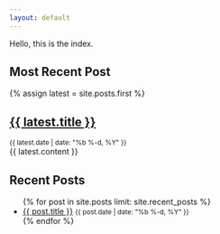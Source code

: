 ```yaml
---
layout: default
---
```


<!-- # To modify the layout, see https://jekyllrb.com/docs/themes/#overriding-theme-defaults -->

Hello, this is the index.

<h2>Most Recent Post</h2>
{% assign latest = site.posts.first %}
<article>
  <h2><a href="{{ latest.url | relative_url }}">{{ latest.title }}</a></h2>
  <small>{{ latest.date | date: "%b %-d, %Y" }}</small>
  <div>
    {{ latest.content }}
  </div>
</article>

<h2>Recent Posts</h2>
<ul>
  {% for post in site.posts limit: site.recent_posts %}
    <li>
      <a href="{{ post.url | relative_url }}">{{ post.title }}</a>
      <small>{{ post.date | date: "%b %-d, %Y" }}</small>
    </li>
  {% endfor %}
</ul>
